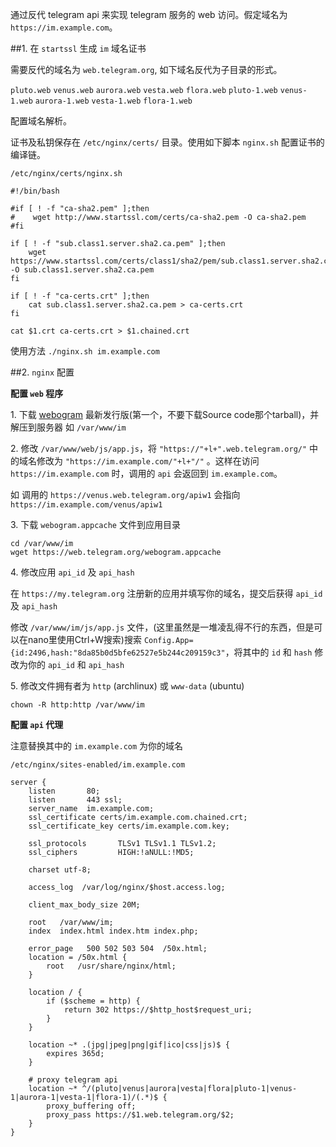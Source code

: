 通过反代 telegram api 来实现 telegram 服务的 web 访问。假定域名为 `https://im.example.com`。


##1\. 在 `startssl` 生成 `im` 域名证书

需要反代的域名为 `web.telegram.org`, 如下域名反代为子目录的形式。

`pluto.web` `venus.web` `aurora.web` `vesta.web` `flora.web` `pluto-1.web` `venus-1.web` `aurora-1.web` `vesta-1.web` `flora-1.web`

配置域名解析。

证书及私钥保存在 `/etc/nginx/certs/` 目录。使用如下脚本 `nginx.sh` 配置证书的编译链。

`/etc/nginx/certs/nginx.sh`

```
#!/bin/bash

#if [ ! -f "ca-sha2.pem" ];then
#    wget http://www.startssl.com/certs/ca-sha2.pem -O ca-sha2.pem
#fi

if [ ! -f "sub.class1.server.sha2.ca.pem" ];then
    wget https://www.startssl.com/certs/class1/sha2/pem/sub.class1.server.sha2.ca.pem -O sub.class1.server.sha2.ca.pem
fi

if [ ! -f "ca-certs.crt" ];then
    cat sub.class1.server.sha2.ca.pem > ca-certs.crt
fi

cat $1.crt ca-certs.crt > $1.chained.crt
```

使用方法 `./nginx.sh im.example.com`


##2\. `nginx` 配置


**配置 `web` 程序**

1\. 下载 [webogram](https://github.com/zhukov/webogram/releases) 最新发行版(第一个，不要下载Source code那个tarball)，并解压到服务器 如 `/var/www/im`

2\. 修改 `/var/www/web/js/app.js`，将 `"https://"+l+".web.telegram.org/"` 中的域名修改为 `"https://im.example.com/"+l+"/"` 。这样在访问 `https://im.example.com` 时，调用的 `api` 会返回到 `im.example.com`。 

如 调用的 `https://venus.web.telegram.org/apiw1` 会指向 `https://im.example.com/venus/apiw1`

3\. 下载 `webogram.appcache` 文件到应用目录

```
cd /var/www/im
wget https://web.telegram.org/webogram.appcache
```

4\. 修改应用 `api_id` 及 `api_hash`

在 `https://my.telegram.org` 注册新的应用并填写你的域名，提交后获得 `api_id` 及 `api_hash`

修改 `/var/www/im/js/app.js` 文件，(这里虽然是一堆凌乱得不行的东西，但是可以在nano里使用Ctrl+W搜索)搜索 `Config.App={id:2496,hash:"8da85b0d5bfe62527e5b244c209159c3"`，将其中的 `id` 和 `hash` 修改为你的 `api_id` 和 `api_hash`

5\. 修改文件拥有者为 `http` (archlinux) 或 `www-data` (ubuntu)

`chown -R http:http /var/www/im`


**配置 `api` 代理**

注意替换其中的 `im.example.com` 为你的域名

`/etc/nginx/sites-enabled/im.example.com`

```
server {
    listen       80;
    listen       443 ssl;
    server_name  im.example.com;
    ssl_certificate certs/im.example.com.chained.crt;
    ssl_certificate_key certs/im.example.com.key;

    ssl_protocols       TLSv1 TLSv1.1 TLSv1.2;
    ssl_ciphers         HIGH:!aNULL:!MD5;

    charset utf-8;

    access_log  /var/log/nginx/$host.access.log;

    client_max_body_size 20M;

    root   /var/www/im;
    index  index.html index.htm index.php;

    error_page   500 502 503 504  /50x.html;
    location = /50x.html {
        root   /usr/share/nginx/html;
    }

    location / {
        if ($scheme = http) {
            return 302 https://$http_host$request_uri;
        }
    }

    location ~* .(jpg|jpeg|png|gif|ico|css|js)$ {
        expires 365d;
    }

    # proxy telegram api
    location ~* ^/(pluto|venus|aurora|vesta|flora|pluto-1|venus-1|aurora-1|vesta-1|flora-1)/(.*)$ {
        proxy_buffering off;
        proxy_pass https://$1.web.telegram.org/$2;
    } 
}
```

